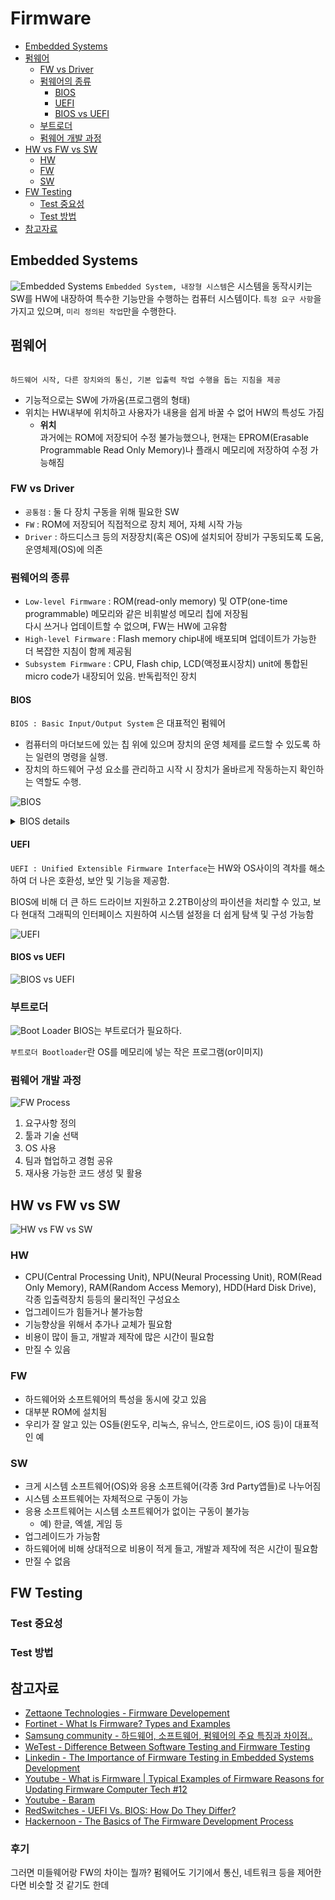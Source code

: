 # Firmware

- [Embedded Systems](#embedded-systems)
- [펌웨어](#펌웨어)
    - [FW vs Driver](#fw-vs-driver)
    - [펌웨어의 종류](#펌웨어의-종류)
        - [BIOS](#bios) 
        - [UEFI](#uefi)
        - [BIOS vs UEFI](#bios-vs-uefi)
    - [부트로더](#부트로더)
    - [펌웨어 개발 과정](#펌웨어-개발-과정)
- [HW vs FW vs SW](#hw-vs-fw-vs-sw)
    - [HW](#hw)
    - [FW](#fw)
    - [SW](#sw)
- [FW Testing](#fw-testing)
    - [Test 중요성](#test-중요성)
    - [Test 방법](#test-방법)
- [참고자료](#참고자료)

## Embedded Systems
![Embedded Systems](embedded.png)
`Embedded System, 내장형 시스템`은 시스템을 동작시키는 SW를 HW에 내장하여 특수한 기능만을 수행하는 컴퓨터 시스템이다.
`특정 요구 사항`을 가지고 있으며, `미리 정의된 작업`만을 수행한다.


## 펌웨어
```HW 장치가 효과적으로 작동할 수 있도록 돕기 위해 HW장치에 내장된 micro-code 또는 program의 한 형태

하드웨어 시작, 다른 장치와의 통신, 기본 입출력 작업 수행을 돕는 지침을 제공
```

- 기능적으로는 SW에 가까움(프로그램의 형태)
- 위치는 HW내부에 위치하고 사용자가 내용을 쉽게 바꿀 수 없어 HW의 특성도 가짐
    - **위치**<br>
    과거에는 ROM에 저장되어 수정 불가능했으나, 현재는 EPROM(Erasable Programmable Read Only Memory)나 플래시 메모리에 저장하여 수정 가능해짐

### FW vs Driver
- `공통점` : 둘 다 장치 구동을 위해 필요한 SW
- `FW` : ROM에 저장되어 직접적으로 장치 제어, 자체 시작 가능
- `Driver` : 하드디스크 등의 저장장치(혹은 OS)에 설치되어 장비가 구동되도록 도움, 운영체제(OS)에 의존

### 펌웨어의 종류
- `Low-level Firmware` : ROM(read-only memory) 및 OTP(one-time programmable) 메모리와 같은 비휘발성 메모리 칩에 저장됨<br> 다시 쓰거나 업데이트할 수 없으며, FW는 HW에 고유함
- `High-level Firmware` : Flash memory chip내에 배포되며 업데이트가 가능한 더 복잡한 지침이 함께 제공됨
- `Subsystem Firmware` : CPU, Flash chip, LCD(액정표시장치) unit에 통합된 micro code가 내장되어 있음. 반독립적인 장치

#### BIOS
`BIOS : Basic Input/Output System` 은 대표적인 펌웨어
- 컴퓨터의 마더보드에 있는 칩 위에 있으며 장치의 운영 체제를 로드할 수 있도록 하는 일련의 명령을 실행. 
- 장치의 하드웨어 구성 요소를 관리하고 시작 시 장치가 올바르게 작동하는지 확인하는 역할도 수행.

![BIOS](BIOS.png)
<details>
<summary>BIOS details</summary>
<div markdown="1">
컴퓨터가 켜지면 BIOS는 시스템의 시작 프로세스에 잠재적인 오류가 있는지 확인하는 지침을 시작합니다. RAM(Random Access Memory) 및 프로세서에 장애가 있는지 확인하는 것으로 시작하여 키보드 및 마우스와 같은 연결된 장치에 문제가 있는지 확인합니다. 그런 다음 CD-ROM(Boot from Compact Disc Read-Only Memory) 및 하드 드라이브로부터의 부팅과 같은 부팅 시퀀스를 확인합니다. 마지막으로 BIOS는 부트로더 프로그램에 연결되며, 부트로더 프로그램은 컴퓨터의 운영 체제를 깨워 RAM에 로드합니다.

BIOS는 장치 시작 프로세스 외에도 장치의 BIOS 설정을 저장하는 메모리 조각인 CMOS(Complementary Metal Oxide Semiconductor) 및 기타 칩을 확인하는 역할을 합니다. 또한 사용자가 키를 누를 때와 같이 RAM으로 전송되는 신호를 확인하여 운영 체제가 어떤 조치를 취해야 하는지 이해할 수 있도록 도와줍니다.
</div>
</details>

#### UEFI
`UEFI : Unified Extensible Firmware Interface`는 HW와 OS사이의 격차를 해소하여 더 나은 호환성, 보안 및 기능을 제공함.

BIOS에 비해 더 큰 하드 드라이브 지원하고 2.2TB이상의 파이션을 처리할 수 있고, 보다 현대적 그래픽의 인터페이스 지원하여 시스템 설정을 더 쉽게 탐색 및 구성 가능함

![UEFI](UEFI.png)

#### BIOS vs UEFI
![BIOS vs UEFI](BIOS%20vs%20UEFI.png)

### 부트로더
![Boot Loader](Boot%20Loader.png)
BIOS는 부트로더가 필요하다.

`부트로더 Bootloader`란 OS를 메모리에 넣는 작은 프로그램(or이미지)

### 펌웨어 개발 과정
![FW Process](FW%20Process.png)
1. 요구사항 정의
2. 툴과 기술 선택
3. OS 사용
4. 팀과 협업하고 경험 공유
5. 재사용 가능한 코드 생성 및 활용

## HW vs FW vs SW
![HW vs FW vs SW](HW%20vs%20FW%20vs%20SW.png)
### HW
- CPU(Central Processing Unit), NPU(Neural Processing Unit), ROM(Read Only Memory), RAM(Random Access Memory), HDD(Hard Disk Drive), 각종 입출력장치 등등의 물리적인 구성요소
- 업그레이드가 힘들거나 불가능함
- 기능향상을 위해서 추가나 교체가 필요함
- 비용이 많이 들고, 개발과 제작에 많은 시간이 필요함
- 만질 수 있음

### FW
- 하드웨어와 소프트웨어의 특성을 동시에 갖고 있음
- 대부분 ROM에 설치됨
- 우리가 잘 알고 있는 OS들(윈도우, 리눅스, 유닉스, 안드로이드, iOS 등)이 대표적인 예

### SW
- 크게 시스템 소프트웨어(OS)와 응용 소프트웨어(각종 3rd Party앱들)로 나누어짐
- 시스템 소프트웨어는 자체적으로 구동이 가능
- 응용 소프트웨어는 시스템 소프트웨어가 없이는 구동이 불가능<br>
    - 예) 한글, 엑셀, 게임 등
- 업그레이드가 가능함
- 하드웨어에 비해  상대적으로 비용이 적게 들고, 개발과 제작에 적은 시간이 필요함
- 만질 수 없음

## FW Testing
### Test 중요성

### Test 방법


## 참고자료
- [Zettaone Technologies - Firmware Developement](https://www.zettaone.com/firmware.html)
- [Fortinet - What Is Firmware? Types and Examples](https://www.fortinet.com/resources/cyberglossary/what-is-firmware#:~:text=Firmware%20is%20a%20form%20of,their%20memory%20to%20function%20smoothly.)
- [Samsung community - 하드웨어, 소프트웨어, 펌웨어의 주요 특징과 차이점..](https://r1.community.samsung.com/t5/%EA%B8%B0%ED%83%80/%ED%95%98%EB%93%9C%EC%9B%A8%EC%96%B4-%EC%86%8C%ED%94%84%ED%8A%B8%EC%9B%A8%EC%96%B4-%ED%8E%8C%EC%9B%A8%EC%96%B4%EC%9D%98-%EC%A3%BC%EC%9A%94-%ED%8A%B9%EC%A7%95%EA%B3%BC-%EC%B0%A8%EC%9D%B4%EC%A0%90/td-p/1139736)
- [WeTest - Difference Between Software Testing and Firmware Testing](https://www.wetest.net/blog/difference-between-software-testing-and-fireware-testing-247.html)
- [Linkedin - The Importance of Firmware Testing in Embedded Systems Development](https://www.linkedin.com/pulse/importance-firmware-testing-embedded-systems-development/)
- [Youtube - What is Firmware | Typical Examples of Firmware Reasons for Updating Firmware Computer Tech #12](https://www.youtube.com/watch?v=-R_RKlNfOFM&list=PL0n2jBUgUVhvhiAEWhqjWlYPtxgLbD1H_&index=11)
- [Youtube - Baram](https://www.youtube.com/@chcbaram)
- [RedSwitches - UEFI Vs. BIOS: How Do They Differ?](https://www.redswitches.com/blog/uefi-vs-bios/#:~:text=The%20main%20difference%20between%20UEFI,physical%20server%20vs%20virtual%20server%3F)
- [Hackernoon - The Basics of The Firmware Development Process](https://hackernoon.com/the-basics-of-the-firmware-development-process)

### 후기
그러면 미들웨어랑 FW의 차이는 뭘까? 펌웨어도 기기에서 통신, 네트워크 등을 제어한다면 비슷할 것 같기도 한데

